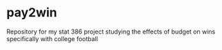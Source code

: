# pay2win
Repository for my stat 386 project studying the effects of budget on wins specifically with college football
